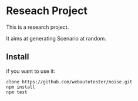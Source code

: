 Reseach Project
===============

This is a research project.

It aims at generating Scenario at random.

Install
-------

if you want to use it:

    clone https://github.com/webautotester/noise.git
    npm install
    npm test

